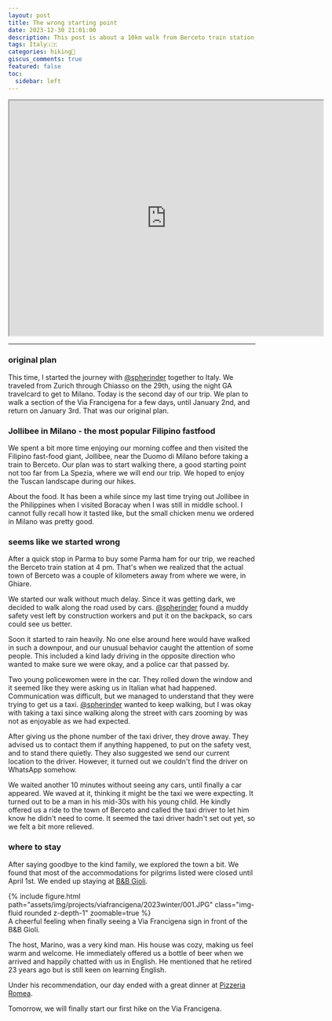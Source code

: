 ```yaml
---
layout: post
title: The wrong starting point
date: 2023-12-30 21:01:00
description: This post is about a 10km walk from Berceto train station, which is actually not in Berceto but locates in Ghiare, to the Berceto city.
tags: Italy🇮🇹
categories: hiking🥾
giscus_comments: true
featured: false
toc:
  sidebar: left
---
```


<iframe src="https://www.google.com/maps/d/u/0/embed?mid=1rZp32wo1iVtklWTHjn9Qq7WJ9mLI4WM&ehbc=2E312F&noprof=1" width="640" height="480"></iframe>

---

### original plan

This time, I started the journey with [@spherinder](https://github.com/spherinder) together to Italy. We traveled from Zurich through Chiasso on the 29th, using the night GA travelcard to get to Milano. Today is the second day of our trip. We plan to walk a section of the Via Francigena for a few days, until January 2nd, and return on January 3rd. That was our original plan.

### Jollibee in Milano - the most popular Filipino fastfood

We spent a bit more time enjoying our morning coffee and then visited the Filipino fast-food giant, Jollibee, near the Duomo di Milano before taking a train to Berceto. Our plan was to start walking there, a good starting point not too far from La Spezia, where we will end our trip. We hoped to enjoy the Tuscan landscape during our hikes.

About the food. It has been a while since my last time trying out Jollibee in the Philippines when I visited Boracay when I was still in middle school. I cannot fully recall how it tasted like, but the small chicken menu we ordered in Milano was pretty good.

### seems like we started wrong

After a quick stop in Parma to buy some Parma ham for our trip, we reached the Berceto train station at 4 pm. That's when we realized that the actual town of Berceto was a couple of kilometers away from where we were, in Ghiare.

We started our walk without much delay. Since it was getting dark, we decided to walk along the road used by cars. [@spherinder](https://github.com/spherinder) found a muddy safety vest left by construction workers and put it on the backpack, so cars could see us better.

Soon it started to rain heavily. No one else around here would have walked in such a downpour, and our unusual behavior caught the attention of some people. This included a kind lady driving in the opposite direction who wanted to make sure we were okay, and a police car that passed by.

Two young policewomen were in the car. They rolled down the window and it seemed like they were asking us in Italian what had happened. Communication was difficult, but we managed to understand that they were trying to get us a taxi. [@spherinder](https://github.com/spherinder) wanted to keep walking, but I was okay with taking a taxi since walking along the street with cars zooming by was not as enjoyable as we had expected.

After giving us the phone number of the taxi driver, they drove away. They advised us to contact them if anything happened, to put on the safety vest, and to stand there quietly. They also suggested we send our current location to the driver. However, it turned out we couldn't find the driver on WhatsApp somehow.

We waited another 10 minutes without seeing any cars, until finally a car appeared. We waved at it, thinking it might be the taxi we were expecting. It turned out to be a man in his mid-30s with his young child. He kindly offered us a ride to the town of Berceto and called the taxi driver to let him know he didn't need to come. It seemed the taxi driver hadn't set out yet, so we felt a bit more relieved.

### where to stay

After saying goodbye to the kind family, we explored the town a bit. We found that most of the accommodations for pilgrims listed were closed until April 1st. We ended up staying at [B&B Gioli](https://maps.app.goo.gl/eozr9Es3qnbcWhnTA).

<div class="row mt-3">
    <div class="col-sm mt-3 mt-md-0">
        {% include figure.html path="assets/img/projects/viafrancigena/2023winter/001.JPG" class="img-fluid rounded z-depth-1" zoomable=true %}
    </div>
</div>
<div class="caption">
    A cheerful feeling when finally seeing a Via Francigena sign in front of the B&B Gioli.
</div>

The host, Marino, was a very kind man. His house was cozy, making us feel warm and welcome. He immediately offered us a bottle of beer when we arrived and happily chatted with us in English. He mentioned that he retired 23 years ago but is still keen on learning English.

Under his recommendation, our day ended with a great dinner at [Pizzeria Romea](https://maps.app.goo.gl/bFe1cziWnTCDA7aW7).

Tomorrow, we will finally start our first hike on the Via Francigena.